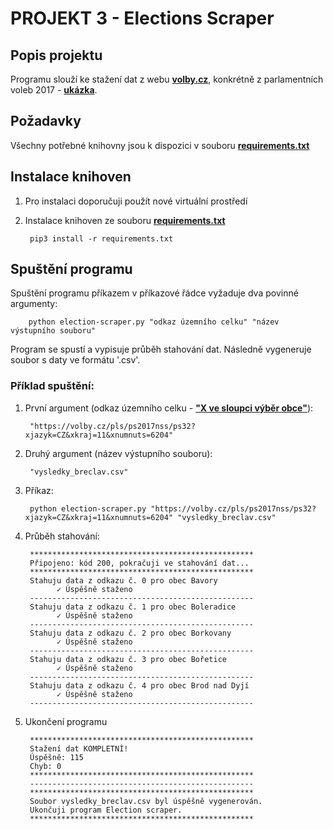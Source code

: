 # PROJEKT 3 - Elections Scraper

## Popis projektu
Programu slouží ke stažení dat z webu [**volby.cz**](https://volby.cz/), konkrétně z parlamentních voleb 2017 - [**ukázka**](https://volby.cz/pls/ps2017nss/ps32?xjazyk=CZ&xkraj=2&xnumnuts=2101).

## Požadavky
Všechny potřebné knihovny jsou k dispozici v souboru [**requirements.txt**](https://github.com/gebonaut/Projekt3_Elections_Scraper/blob/master/requirements.txt)

## Instalace knihoven

1. Pro instalaci doporučuji použít nové virtuální prostředí

2. Instalace knihoven ze souboru [**requirements.txt**](https://github.com/gebonaut/Projekt3_Elections_Scraper/blob/master/requirements.txt)

    
        pip3 install -r requirements.txt


## Spuštění programu
Spuštění programu příkazem v příkazové řádce vyžaduje dva povinné argumenty:


        python election-scraper.py "odkaz územního celku" "název výstupního souboru"


Program se spustí a vypisuje průběh stahování dat. 
Následně vygeneruje soubor s daty ve formátu '.csv'.

### Příklad spuštění:

1. První argument (odkaz územního celku - [**"X ve sloupci výběr obce"**](https://volby.cz/pls/ps2017nss/ps3?xjazyk=CZ)):

    
        "https://volby.cz/pls/ps2017nss/ps32?xjazyk=CZ&xkraj=11&xnumnuts=6204"

2. Druhý argument (název výstupního souboru):


        "vysledky_breclav.csv"

3. Příkaz: 


        python election-scraper.py "https://volby.cz/pls/ps2017nss/ps32?xjazyk=CZ&xkraj=11&xnumnuts=6204" "vysledky_breclav.csv"

4. Průběh stahování:

        **************************************************
        Připojeno: kód 200, pokračuji ve stahování dat...
        **************************************************
        Stahuju data z odkazu č. 0 pro obec Bavory
              ✓ Úspěšně staženo
        --------------------------------------------------
        Stahuju data z odkazu č. 1 pro obec Boleradice
              ✓ Úspěšně staženo
        --------------------------------------------------
        Stahuju data z odkazu č. 2 pro obec Borkovany
              ✓ Úspěšně staženo
        --------------------------------------------------
        Stahuju data z odkazu č. 3 pro obec Bořetice
              ✓ Úspěšně staženo
        --------------------------------------------------
        Stahuju data z odkazu č. 4 pro obec Brod nad Dyjí
              ✓ Úspěšně staženo
        --------------------------------------------------

5. Ukončení programu

        **************************************************
        Stažení dat KOMPLETNÍ!
        Úspěšně: 115
        Chyb: 0
        **************************************************
        --------------------------------------------------
        **************************************************
        Soubor vysledky_breclav.csv byl úspěšně vygenerován.
        Ukončuji program Election scraper.
        **************************************************



